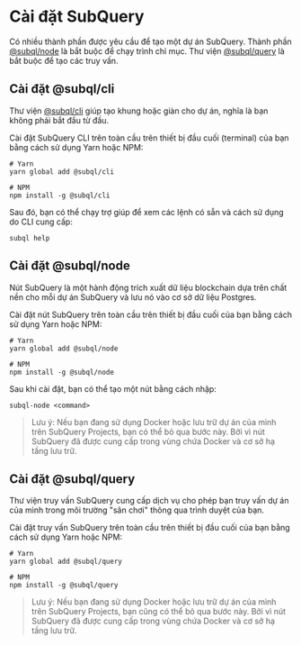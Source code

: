 # Cài đặt SubQuery

Có nhiều thành phần được yêu cầu để tạo một dự án SubQuery.  Thành phần [@subql/node](https://github.com/subquery/subql/tree/docs-new-section/packages/node) là bắt buộc để chạy trình chỉ mục. Thư viện [@subql/query](https://github.com/subquery/subql/tree/docs-new-section/packages/query) là bắt buộc để tạo các truy vấn.

## Cài đặt @subql/cli

Thư viện [@subql/cli](https://github.com/subquery/subql/tree/docs-new-section/packages/cli) giúp tạo khung hoặc giàn cho dự án, nghĩa là bạn không phải bắt đầu từ đầu.

Cài đặt SubQuery CLI trên toàn cầu trên thiết bị đầu cuối (terminal) của bạn bằng cách sử dụng Yarn hoặc NPM:

```shell
# Yarn
yarn global add @subql/cli

# NPM
npm install -g @subql/cli
```

Sau đó, bạn có thể chạy trợ giúp để xem các lệnh có sẵn và cách sử dụng do CLI cung cấp:

```shell
subql help
```
## Cài đặt @subql/node

Nút SubQuery là một hành động trích xuất dữ liệu blockchain dựa trên chất nền cho mỗi dự án SubQuery và lưu nó vào cơ sở dữ liệu Postgres.

Cài đặt nút SubQuery trên toàn cầu trên thiết bị đầu cuối của bạn bằng cách sử dụng Yarn hoặc NPM:

```shell
# Yarn
yarn global add @subql/node

# NPM
npm install -g @subql/node
```

Sau khi cài đặt, bạn có thể tạo một nút bằng cách nhập:

```shell
subql-node <command>
```
> Lưu ý: Nếu bạn đang sử dụng Docker hoặc lưu trữ dự án của mình trên SubQuery Projects, bạn có thể bỏ qua bước này. Bởi vì nút SubQuery đã được cung cấp trong vùng chứa Docker và cơ sở hạ tầng lưu trữ.

## Cài đặt @subql/query

Thư viện truy vấn SubQuery cung cấp dịch vụ cho phép bạn truy vấn dự án của mình trong môi trường "sân chơi" thông qua trình duyệt của bạn.

Cài đặt truy vấn SubQuery trên toàn cầu trên thiết bị đầu cuối của bạn bằng cách sử dụng Yarn hoặc NPM:

```shell
# Yarn
yarn global add @subql/query

# NPM
npm install -g @subql/query
```

> Lưu ý: Nếu bạn đang sử dụng Docker hoặc lưu trữ dự án của mình trên SubQuery Projects, bạn cũng có thể bỏ qua bước này. Bởi vì nút SubQuery đã được cung cấp trong vùng chứa Docker và cơ sở hạ tầng lưu trữ. 